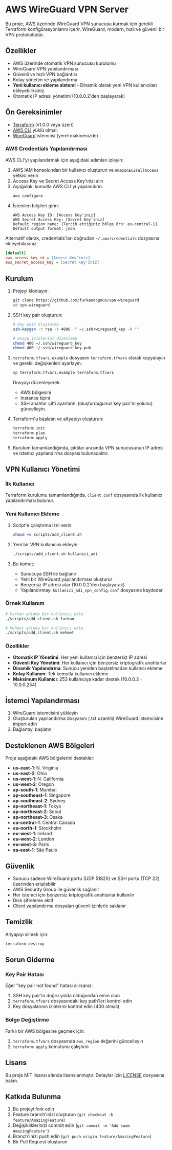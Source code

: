 # AWS WireGuard VPN Server

Bu proje, AWS üzerinde WireGuard VPN sunucusu kurmak için gerekli Terraform konfigürasyonlarını içerir. WireGuard, modern, hızlı ve güvenli bir VPN protokolüdür.

## Özellikler

- AWS üzerinde otomatik VPN sunucusu kurulumu
- WireGuard VPN yapılandırması
- Güvenli ve hızlı VPN bağlantısı
- Kolay yönetim ve yapılandırma
- **Yeni kullanıcı ekleme sistemi** - Dinamik olarak yeni VPN kullanıcıları ekleyebilirsiniz
- Otomatik IP adresi yönetimi (10.0.0.2'den başlayarak)

## Ön Gereksinimler

- [Terraform](https://www.terraform.io/downloads.html) (v1.0.0 veya üzeri)
- [AWS CLI](https://aws.amazon.com/cli/) yüklü olmalı
- [WireGuard](https://www.wireguard.com/install/) istemcisi (yerel makinenizde)

### AWS Credentials Yapılandırması

AWS CLI'yi yapılandırmak için aşağıdaki adımları izleyin:

1. AWS IAM konsolundan bir kullanıcı oluşturun ve `AmazonEC2FullAccess` yetkisi verin
2. Access Key ve Secret Access Key'inizi alın
3. Aşağıdaki komutla AWS CLI'yi yapılandırın:
   ```bash
   aws configure
   ```
4. İstenilen bilgileri girin:
   ```
   AWS Access Key ID: [Access Key'iniz]
   AWS Secret Access Key: [Secret Key'iniz]
   Default region name: [Tercih ettiğiniz bölge örn: eu-central-1]
   Default output format: json
   ```

Alternatif olarak, credentials'ları doğrudan `~/.aws/credentials` dosyasına ekleyebilirsiniz:
```ini
[default]
aws_access_key_id = [Access Key'iniz]
aws_secret_access_key = [Secret Key'iniz]
```

## Kurulum

1. Projeyi klonlayın:
   ```bash
   git clone https://github.com/furkandogmus/vpn-wireguard
   cd vpn-wireguard
   ```

2. SSH key pair oluşturun:
   ```bash
   # Key pair oluşturma
   ssh-keygen -t rsa -b 4096 -f ~/.ssh/wireguard_key -N ""
   
   # Dosya izinlerini düzenleme
   chmod 400 ~/.ssh/wireguard_key
   chmod 400 ~/.ssh/wireguard_key.pub
   ```

3. `terraform.tfvars.example` dosyasını `terraform.tfvars` olarak kopyalayın ve gerekli değişkenleri ayarlayın:
   ```bash
   cp terraform.tfvars.example terraform.tfvars
   ```
   Dosyayı düzenleyerek:
   - AWS bölgesini
   - Instance tipini
   - SSH anahtar çifti ayarlarını (oluşturduğunuz key pair'in yolunu)
   güncelleyin.

4. Terraform'u başlatın ve altyapıyı oluşturun:
   ```bash
   terraform init
   terraform plan
   terraform apply
   ```

5. Kurulum tamamlandığında, çıktılar arasında VPN sunucusunun IP adresi ve istemci yapılandırma dosyası bulunacaktır.

## VPN Kullanıcı Yönetimi

### İlk Kullanıcı
Terraform kurulumu tamamlandığında, `client.conf` dosyasında ilk kullanıcı yapılandırması bulunur.

### Yeni Kullanıcı Ekleme

1. Script'e çalıştırma izni verin:
   ```bash
   chmod +x scripts/add_client.sh
   ```

2. Yeni bir VPN kullanıcısı ekleyin:
   ```bash
   ./scripts/add_client.sh kullanici_adi
   ```

3. Bu komut:
   - Sunucuya SSH ile bağlanır
   - Yeni bir WireGuard yapılandırması oluşturur
   - Benzersiz IP adresi atar (10.0.0.2'den başlayarak)
   - Yapılandırmayı `kullanici_adi_vpn_config.conf` dosyasına kaydeder

### Örnek Kullanım
```bash
# Furkan adında bir kullanıcı ekle
./scripts/add_client.sh furkan

# Mehmet adında bir kullanıcı ekle
./scripts/add_client.sh mehmet
```

### Özellikler
- **Otomatik IP Yönetimi**: Her yeni kullanıcı için benzersiz IP adresi
- **Güvenli Key Yönetimi**: Her kullanıcı için benzersiz kriptografik anahtarlar
- **Dinamik Yapılandırma**: Sunucu yeniden başlatılmadan kullanıcı ekleme
- **Kolay Kullanım**: Tek komutla kullanıcı ekleme
- **Maksimum Kullanıcı**: 253 kullanıcıya kadar destek (10.0.0.2 - 10.0.0.254)

## İstemci Yapılandırması

1. WireGuard istemcisini yükleyin
2. Oluşturulan yapılandırma dosyasını (.txt uzantılı) WireGuard istemcisine import edin
3. Bağlantıyı başlatın

## Desteklenen AWS Bölgeleri

Proje aşağıdaki AWS bölgelerini destekler:
- **us-east-1**: N. Virginia
- **us-east-2**: Ohio
- **us-west-1**: N. California
- **us-west-2**: Oregon
- **ap-south-1**: Mumbai
- **ap-southeast-1**: Singapore
- **ap-southeast-2**: Sydney
- **ap-northeast-1**: Tokyo
- **ap-northeast-2**: Seoul
- **ap-northeast-3**: Osaka
- **ca-central-1**: Central Canada
- **eu-north-1**: Stockholm
- **eu-west-1**: Ireland
- **eu-west-2**: London
- **eu-west-3**: Paris
- **sa-east-1**: São Paulo

## Güvenlik

- Sunucu sadece WireGuard portu (UDP 51820) ve SSH portu (TCP 22) üzerinden erişilebilir
- AWS Security Group ile güvenlik sağlanır
- Her istemci için benzersiz kriptografik anahtarlar kullanılır
- Disk şifreleme aktif
- Client yapılandırma dosyaları güvenli izinlerle saklanır

## Temizlik

Altyapıyı silmek için:
```bash
terraform destroy
```

## Sorun Giderme

### Key Pair Hatası
Eğer "key pair not found" hatası alırsanız:
1. SSH key pair'in doğru yolda olduğundan emin olun
2. `terraform.tfvars` dosyasındaki key path'leri kontrol edin
3. Key dosyalarının izinlerini kontrol edin (400 olmalı)

### Bölge Değiştirme
Farklı bir AWS bölgesine geçmek için:
1. `terraform.tfvars` dosyasında `aws_region` değerini güncelleyin
2. `terraform apply` komutunu çalıştırın

## Lisans

Bu proje MIT lisansı altında lisanslanmıştır. Detaylar için [LICENSE](LICENSE) dosyasına bakın.

## Katkıda Bulunma

1. Bu projeyi fork edin
2. Feature branch'inizi oluşturun (`git checkout -b feature/AmazingFeature`)
3. Değişikliklerinizi commit edin (`git commit -m 'Add some AmazingFeature'`)
4. Branch'inizi push edin (`git push origin feature/AmazingFeature`)
5. Bir Pull Request oluşturun
